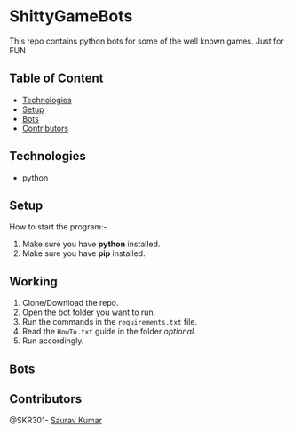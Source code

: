 # ShittyGameBots
This repo contains python bots for some of the well known games. Just for FUN

  ## Table of Content
  - [Technologies](#technologies)
  - [Setup](#setup)
  - [Bots](#bots)
  - [Contributors](#contributors)
  
  ## Technologies
  - python
  
  ## Setup
  How to start the program:-
  1. Make sure you have **python** installed.
  2. Make sure you have **pip** installed.
  
  ## Working
  1. Clone/Download the repo.
  2. Open the bot folder you want to run.
  3. Run the commands in the `requirements.txt` file.
  4. Read the `HowTo.txt` guide in the folder *optional*.
  5. Run accordingly.

  ## Bots
  
  ## Contributors
  @SKR301- [Saurav Kumar](https://github.com/SKR301) <br />


